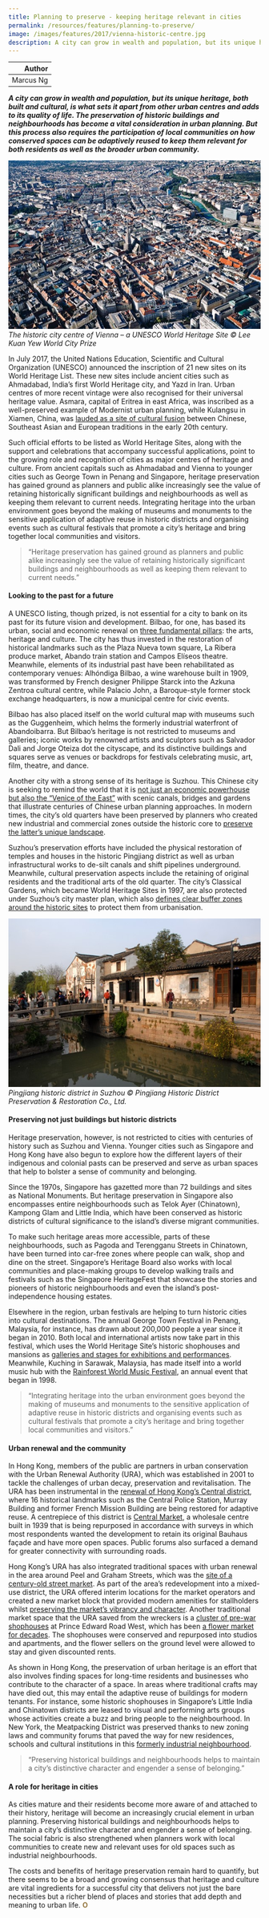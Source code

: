 ```yaml
---
title: Planning to preserve - keeping heritage relevant in cities
permalink: /resources/features/planning-to-preserve/
image: /images/features/2017/vienna-historic-centre.jpg
description: A city can grow in wealth and population, but its unique heritage, both built and cultural, is what sets it apart from other urban centres and adds to its quality of life. The preservation of historic buildings and neighbourhoods has become a vital consideration in urban planning. But this process also requires the participation of local communities on how conserved spaces can be adaptively reused to keep them relevant for both residents as well as the broader urban community.
---
```


| Author |
|---:|
| Marcus Ng |

***A city can grow in wealth and population, but its unique heritage, both built and cultural, is what sets it apart from other urban centres and adds to its quality of life. The preservation of historic buildings and neighbourhoods has become a vital consideration in urban planning. But this process also requires the participation of local communities on how conserved spaces can be adaptively reused to keep them relevant for both residents as well as the broader urban community.***

![The historic city centre of Vienna](/images/features/2017/vienna-historic-centre.jpg/)*The historic city centre of Vienna – a UNESCO World Heritage Site © Lee Kuan Yew World City Prize*

In July 2017, the United Nations Education, Scientific and Cultural Organization (UNESCO) announced the inscription of 21 new sites on its World Heritage List. These new sites include ancient cities such as Ahmadabad, India’s first World Heritage city, and Yazd in Iran. Urban centres of more recent vintage were also recognised for their universal heritage value. Asmara, capital of Eritrea in east Africa, was inscribed as a well-preserved example of Modernist urban planning, while Kulangsu in Xiamen, China, was [lauded as a site of cultural fusion](https://whc.unesco.org/en/newproperties/) between Chinese, Southeast Asian and European traditions in the early 20th century.

Such official efforts to be listed as World Heritage Sites, along with the support and celebrations that accompany successful applications, point to the growing role and recognition of cities as major centres of heritage and culture. From ancient capitals such as Ahmadabad and Vienna to younger cities such as George Town in Penang and Singapore, heritage preservation has gained ground as planners and public alike increasingly see the value of retaining historically significant buildings and neighbourhoods as well as keeping them relevant to current needs. Integrating heritage into the urban environment goes beyond the making of museums and monuments to the sensitive application of adaptive reuse in historic districts and organising events such as cultural festivals that promote a city’s heritage and bring together local communities and visitors.

>“Heritage preservation has gained ground as planners and public alike increasingly see the value of retaining historically significant buildings and neighbourhoods as well as keeping them relevant to current needs.”

#### **Looking to the past for a future**

A UNESCO listing, though prized, is not essential for a city to bank on its past for its future vision and development. Bilbao, for one, has based its urban, social and economic renewal on [three fundamental pillars](https://www.unesco.org/fileadmin/MULTIMEDIA/HQ/CLT/images/session_1B_Ibone_Bengoetxea.pdf): the arts, heritage and culture. The city has thus invested in the restoration of historical landmarks such as the Plaza Nueva town square, La Ribera produce market, Abando train station and Campos Elíseos theatre. Meanwhile, elements of its industrial past have been rehabilitated as contemporary venues: Alhóndiga Bilbao, a wine warehouse built in 1909, was transformed by French designer Philippe Starck into the Azkuna Zentroa cultural centre, while Palacio John, a Baroque-style former stock exchange headquarters, is now a municipal centre for civic events.

Bilbao has also placed itself on the world cultural map with museums such as the Guggenheim, which helms the formerly industrial waterfront of Abandoibarra. But Bilbao’s heritage is not restricted to museums and galleries; iconic works by renowned artists and sculptors such as Salvador Dali and Jorge Oteiza dot the cityscape, and its distinctive buildings and squares serve as venues or backdrops for festivals celebrating music, art, film, theatre, and dance.

Another city with a strong sense of its heritage is Suzhou. This Chinese city is seeking to remind the world that it is [not just an economic powerhouse but also the “Venice of the East”](https://www.worldcitiessummit.com.sg/young-leaders/sites/default/files/Welcome%20Address%20and%20Introductory%20Speech%20Wu%20Xiaodong%20.pdf) with scenic canals, bridges and gardens that illustrate centuries of Chinese urban planning approaches. In modern times, the city’s old quarters have been preserved by planners who created new industrial and commercial zones outside the historic core to [preserve the latter’s unique landscape](https://www.worldcitiessummit.com.sg/young-leaders/sites/default/files/Yang%20Zhiping.pdf).

Suzhou’s preservation efforts have included the physical restoration of temples and houses in the historic Pingjiang district as well as urban infrastructural works to de-silt canals and shift pipelines underground. Meanwhile, cultural preservation aspects include the retaining of original residents and the traditional arts of the old quarter. The city’s Classical Gardens, which became World Heritage Sites in 1997, are also protected under Suzhou’s city master plan, which also [defines clear buffer zones around the historic sites](https://whc.unesco.org/en/list/813) to protect them from urbanisation.

![Pingjiang historic district](/images/features/2017/pingjiang-historic-district.jpg/)*Pingjiang historic district in Suzhou © Pingjiang Historic District Preservation & Restoration Co., Ltd.*

#### **Preserving not just buildings but historic districts**

Heritage preservation, however, is not restricted to cities with centuries of history such as Suzhou and Vienna. Younger cities such as Singapore and Hong Kong have also begun to explore how the different layers of their indigenous and colonial pasts can be preserved and serve as urban spaces that help to bolster a sense of community and belonging.

Since the 1970s, Singapore has gazetted more than 72 buildings and sites as National Monuments. But heritage preservation in Singapore also encompasses entire neighbourhoods such as Telok Ayer (Chinatown), Kampong Glam and Little India, which have been conserved as historic districts of cultural significance to the island’s diverse migrant communities.

To make such heritage areas more accessible, parts of these neighbourhoods, such as Pagoda and Terengganu Streets in Chinatown, have been turned into car-free zones where people can walk, shop and dine on the street. Singapore’s Heritage Board also works with local communities and place-making groups to develop walking trails and festivals such as the Singapore HeritageFest that showcase the stories and pioneers of historic neighbourhoods and even the island’s post-independence housing estates.

Elsewhere in the region, urban festivals are helping to turn historic cities into cultural destinations. The annual George Town Festival in Penang, Malaysia, for instance, has drawn about 200,000 people a year since it began in 2010. Both local and international artists now take part in this festival, which uses the World Heritage Site’s historic shophouses and mansions as [galleries and stages for exhibitions and performances](https://www.straitstimes.com/asia/se-asia/arts-baby-grows-up). Meanwhile, Kuching in Sarawak, Malaysia, has made itself into a world music hub with the [Rainforest World Music Festival](https://sarawaktourism.com/event/rainforest-world-music-festival/), an annual event that began in 1998.

> “Integrating heritage into the urban environment goes beyond the making of museums and monuments to the sensitive application of adaptive reuse in historic districts and organising events such as cultural festivals that promote a city’s heritage and bring together local communities and visitors.”

#### **Urban renewal and the community**

In Hong Kong, members of the public are partners in urban conservation with the Urban Renewal Authority (URA), which was established in 2001 to tackle the challenges of urban decay, preservation and revitalisation. The URA has been instrumental in the [renewal of Hong Kong’s Central district](https://www.districtcouncils.gov.hk/central/doc/2016_2019/en/dc_meetings_doc/), where 16 historical landmarks such as the Central Police Station, Murray Building and former French Mission Building are being restored for adaptive reuse. A centrepiece of this district is [Central Market](http://www.ura.org.hk/en/projects/heritage-preservation-and-revitalisation/central/central-market.aspx), a wholesale centre built in 1939 that is being repurposed in accordance with surveys in which most respondents wanted the development to retain its original Bauhaus façade and have more open spaces. Public forums also surfaced a demand for greater connectivity with surrounding roads.

Hong Kong’s URA has also integrated traditional spaces with urban renewal in the area around Peel and Graham Streets, which was the [site of a century-old street market](http://www.ura.org.hk/en/projects/redevelopment/central/peel-street-graham-street-development-scheme.aspx). As part of the area’s redevelopment into a mixed-use district, the URA offered interim locations for the market operators and created a new market block that provided modern amenities for stallholders whilst [preserving the market’s vibrancy and character](http://www.ura.org.hk/en/media/press-release/2014/20140903-1.aspx). Another traditional market space that the URA saved from the wreckers is a [cluster of pre-war shophouses](http://www.scmp.com/lifestyle/interiors-living/article/1811174/hong-kong-shophouse-saved-wreckers-ball-new-lifestyle-hub) at Prince Edward Road West, which has been [a flower market for decades](http://www.ura.org.hk/en/projects/heritage-preservation-and-revitalisation/tai-kok-tsui-mong-kok-yau-ma-tei/prince-edward-road-west-yuen-ngai-street.aspx). The shophouses were conserved and repurposed into studios and apartments, and the flower sellers on the ground level were allowed to stay and given discounted rents.

As shown in Hong Kong, the preservation of urban heritage is an effort that also involves finding spaces for long-time residents and businesses who contribute to the character of a space. In areas where traditional crafts may have died out, this may entail the adaptive reuse of buildings for modern tenants. For instance, some historic shophouses in Singapore’s Little India and Chinatown districts are leased to visual and performing arts groups whose activities create a buzz and bring people to the neighbourhood. In New York, the Meatpacking District was preserved thanks to new zoning laws and community forums that paved the way for new residences, schools and cultural institutions in this [formerly industrial neighbourhood](http://thevillager.com/2013/10/10/ten-years-later-the-meatpacking-district-would-have/).

> “Preserving historical buildings and neighbourhoods helps to maintain a city’s distinctive character and engender a sense of belonging.”

#### **A role for heritage in cities**

As cities mature and their residents become more aware of and attached to their history, heritage will become an increasingly crucial element in urban planning. Preserving historical buildings and neighbourhoods helps to maintain a city’s distinctive character and engender a sense of belonging. The social fabric is also strengthened when planners work with local communities to create new and relevant uses for old spaces such as industrial neighbourhoods.

The costs and benefits of heritage preservation remain hard to quantify, but there seems to be a broad and growing consensus that heritage and culture are vital ingredients for a successful city that delivers not just the bare necessities but a richer blend of places and stories that add depth and meaning to urban life. **<font color="#967942">O</font>** 
